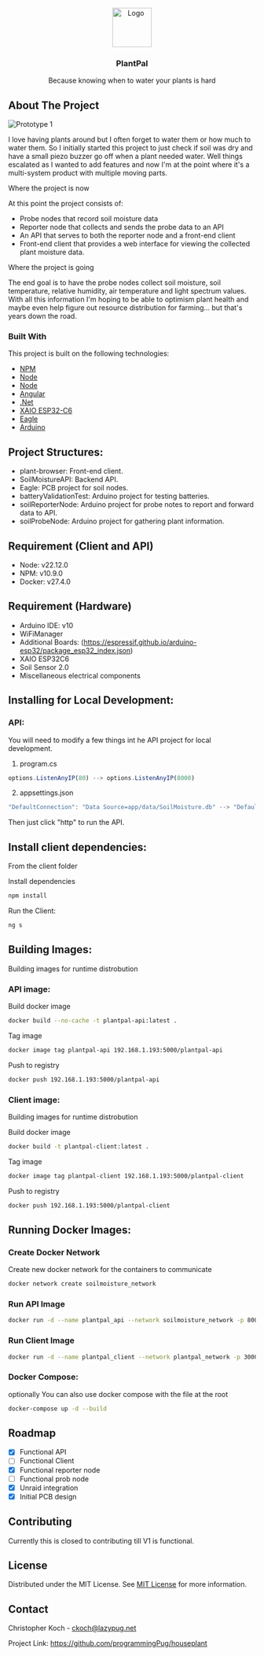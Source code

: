 
<br/>
<div align="center">
<a href="https://github.com/ShaanCoding/ReadME-Generator">
<img src="https://imgur.com/BdczfrQ.png" alt="Logo" width="80" height="80">
</a>
<h3 align="center">PlantPal</h3>
<p align="center">
Because knowing when to water your plants is hard


  


</p>
</div>

## About The Project

![Prototype 1](https://imgur.com/TyOfD6j.png)

I love having plants around but I often forget to water them or how much to water them. So I initially started this project to just check if soil was dry and have a small piezo buzzer go off when a plant needed water. Well things escalated as I wanted to add features and now I'm at the point where it's a multi-system product with multiple moving parts. 

Where the project is now

At this point the project consists of:
- Probe nodes that record soil moisture data
- Reporter node that collects and sends the probe data to an API
- An API that serves to both the reporter node and a front-end client
- Front-end client that provides a web interface for viewing the collected plant moisture data.

Where the project is going

The end goal is to have the probe nodes collect soil moisture, soil temperature, relative humidity, air temperature and light spectrum values. With all this information I'm hoping to be able to optimism plant health and maybe even help figure out resource distribution for farming... but that's years down the road.
### Built With

This project is built on the following technologies:

- [NPM](https://www.npmjs.com/)
- [Node](https://nodejs.org/en)
- [Node](https://www.docker.com/)
- [Angular](https://angular.dev/)
- [.Net](https://dotnet.microsoft.com/en-us/download)
- [XAIO ESP32-C6](https://wiki.seeedstudio.com/xiao_esp32c6_getting_started/)
- [Eagle](https://www.autodesk.com/products/eagle/overview?term=1-YEAR&tab=subscription)
- [Arduino](https://www.arduino.cc/)

## Project Structures:

- plant-browser: Front-end client.
- SoilMoistureAPI: Backend API.
- Eagle: PCB project for soil nodes.
- batteryValidationTest: Arduino project for testing batteries.
- soilReporterNode: Arduino project for probe notes to report and forward data to API.
- soilProbeNode: Arduino project for gathering plant information.

## Requirement (Client and API)

- Node: v22.12.0
- NPM: v10.9.0
- Docker: v27.4.0

## Requirement (Hardware)
- Arduino IDE: v10
 - WiFiManager
 - Additional Boards: (https://espressif.github.io/arduino-esp32/package_esp32_index.json)
- XAIO ESP32C6
- Soil Sensor 2.0
- Miscellaneous electrical components

## Installing for Local Development:

### API:
You will need to modify a few things int he API project for local development.

1) program.cs
```js
options.ListenAnyIP(80) --> options.ListenAnyIP(8000)
```

2) appsettings.json
```js
"DefaultConnection": "Data Source=app/data/SoilMoisture.db" --> "DefaultConnection": "Data Source=SoilMoisture.db"
```

Then just click "http" to run the API.

## Install client dependencies:
From the client folder

Install dependencies
```sh
npm install
```

Run the Client:
```sh
ng s
```

## Building Images:
Building images for runtime distrobution

### API image:

Build docker image
```sh
docker build --no-cache -t plantpal-api:latest .
```

Tag image
```sh
docker image tag plantpal-api 192.168.1.193:5000/plantpal-api
```

Push to registry
```sh
docker push 192.168.1.193:5000/plantpal-api
```

### Client image:
Building images for runtime distrobution

Build docker image
```sh
docker build -t plantpal-client:latest .
```

Tag image
```sh
docker image tag plantpal-client 192.168.1.193:5000/plantpal-client
```

Push to registry
```sh
docker push 192.168.1.193:5000/plantpal-client
```

## Running Docker Images:

### Create Docker Network
Create new docker network for the containers to communicate
```sh
docker network create soilmoisture_network
```

### Run API Image

```sh
docker run -d --name plantpal_api --network soilmoisture_network -p 8000:80 plantpal_api:latest
```

### Run Client Image
```sh
docker run -d --name plantpal_client --network plantpal_network -p 3000:80 plantpal_client:latest
```

### Docker Compose:
optionally You can also use docker compose with the file at the root

```sh
docker-compose up -d --build
```



## Roadmap

- [X] Functional API
- [ ] Functional Client
- [X] Functional reporter node
- [ ] Functional prob node
- [X] Unraid integration
- [X] Initial PCB design 
## Contributing

Currently this is closed to contributing till V1 is functional.
## License

Distributed under the MIT License. See [MIT License](https://opensource.org/licenses/MIT) for more information.
## Contact

Christopher Koch - ckoch@lazypug.net

Project Link: https://github.com/programmingPug/houseplant
